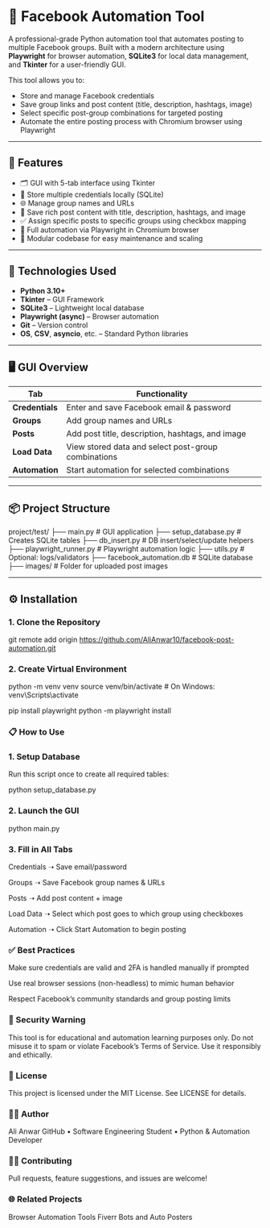 # 📢 Facebook Automation Tool

A professional-grade Python automation tool that automates posting to multiple Facebook groups. Built with a modern architecture using **Playwright** for browser automation, **SQLite3** for local data management, and **Tkinter** for a user-friendly GUI.

This tool allows you to:
- Store and manage Facebook credentials
- Save group links and post content (title, description, hashtags, image)
- Select specific post-group combinations for targeted posting
- Automate the entire posting process with Chromium browser using Playwright

---

## 🧰 Features

- 🗂️ GUI with 5-tab interface using Tkinter
- 🔐 Store multiple credentials locally (SQLite)
- 🌐 Manage group names and URLs
- 📝 Save rich post content with title, description, hashtags, and image
- ✅ Assign specific posts to specific groups using checkbox mapping
- 🤖 Full automation via Playwright in Chromium browser
- 🧱 Modular codebase for easy maintenance and scaling

---

## 🚀 Technologies Used

- **Python 3.10+**
- **Tkinter** – GUI Framework
- **SQLite3** – Lightweight local database
- **Playwright (async)** – Browser automation
- **Git** – Version control
- **OS**, **CSV**, **asyncio**, etc. – Standard Python libraries

---

## 🖥️ GUI Overview

| Tab             | Functionality |
|----------------|----------------|
| **Credentials** | Enter and save Facebook email & password |
| **Groups**      | Add group names and URLs |
| **Posts**       | Add post title, description, hashtags, and image |
| **Load Data**   | View stored data and select post-group combinations |
| **Automation**  | Start automation for selected combinations |

---

## 📦 Project Structure

project/test/
├── main.py # GUI application
├── setup_database.py # Creates SQLite tables
├── db_insert.py # DB insert/select/update helpers
├── playwright_runner.py # Playwright automation logic
├── utils.py # Optional: logs/validators
├── facebook_automation.db # SQLite database
├── images/ # Folder for uploaded post images


---

## ⚙️ Installation

### 1. Clone the Repository

git remote add origin https://github.com/AliAnwar10/facebook-post-automation.git

### 2. Create Virtual Environment 

python -m venv venv
source venv/bin/activate   # On Windows: venv\Scripts\activate

pip install playwright
python -m playwright install

### 📋 How to Use
### 1. Setup Database
Run this script once to create all required tables:

python setup_database.py
### 2. Launch the GUI

python main.py
### 3. Fill in All Tabs
Credentials ➝ Save email/password

Groups ➝ Save Facebook group names & URLs

Posts ➝ Add post content + image

Load Data ➝ Select which post goes to which group using checkboxes

Automation ➝ Click Start Automation to begin posting

### ✅ Best Practices
Make sure credentials are valid and 2FA is handled manually if prompted

Use real browser sessions (non-headless) to mimic human behavior

Respect Facebook’s community standards and group posting limits

### 🔐 Security Warning
This tool is for educational and automation learning purposes only.
Do not misuse it to spam or violate Facebook’s Terms of Service. Use it responsibly and ethically.

### 📄 License
This project is licensed under the MIT License. See LICENSE for details.

### 👨‍💻 Author
Ali Anwar
GitHub • Software Engineering Student • Python & Automation Developer

### 🙋‍♂️ Contributing
Pull requests, feature suggestions, and issues are welcome!

### 🌐 Related Projects
Browser Automation Tools
Fiverr Bots and Auto Posters
